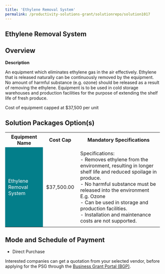```yaml
---
title: 'Ethylene Removal System'
permalink: /productivity-solutions-grant/solutionrepo/solution1017
---
```


## Ethylene Removal System

## Overview

**Description**

An equipment which eliminates ethylene gas in the air effectively. Ethylene that is released naturally can be continuously removed by the equipment. No amount of harmful substance (e.g. ozone) should be released as a result of removing the ethylene. Equipment is to be used in cold storage warehouses and production facilities for the purpose of extending the shelf life of fresh produce.

Cost of equipment capped at $37,500 per unit

## Solution Packages Option(s)

<table>
<tr>
<th><b>Equipment Name</b></th>
<th><b>Cost Cap</b></th>
<th><b>Mandatory Specifications</b></th>
</tr>
<tr>
<td style='padding: 10px; background-color: #037E8A; color: #FFFFFF;'>Ethylene Removal System</td>
<td style='padding: 10px;'>$37,500.00</td>
<td style='padding: 10px;'>Specifications:<br>- Removes ethylene from the environment, resulting in longer shelf life and reduced spoilage in produce.<br>- No harmful substance must be released into the environment E.g. Ozone<br>- Can be used in storage and production facilities.<br>- Installation and maintenance costs are not supported.</td>
</tr>
</table>

## Mode and Schedule of Payment

 - Direct Purchase

Interested companies can get a quotation from your selected vendor, before applying for the PSG through the <a href='https://www.businessgrants.gov.sg/' target='_blank' rel='noopener'>Business Grant Portal (BGP)</a>.

<script src="/jquery/resize-tables.js"></script>

